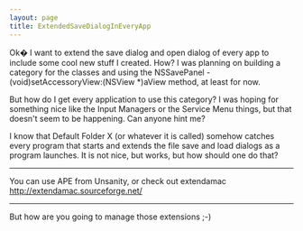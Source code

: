 ```yaml
---
layout: page
title: ExtendedSaveDialogInEveryApp
---
```


Ok� I want to extend the save dialog and open dialog of every app to include some cool new stuff I created. How? I was planning on building a category for the classes and using the NSSavePanel - (void)setAccessoryView:(NSView *)aView method, at least for now.

But how do I get every application to use this category? I was hoping for something nice like the Input Managers or the Service Menu things, but that doesn't seem to be happening. Can anyone hint me?

 I know that Default Folder X (or whatever it is called) somehow catches every program that starts and extends the file save and load dialogs as a program launches. It is not nice, but works, but how should one do that? 

----

You can use APE from Unsanity, or check out extendamac http://extendamac.sourceforge.net/

----

But how are you going to manage those extensions ;-)

